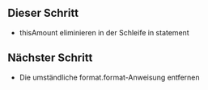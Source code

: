 ## Dieser Schritt
- thisAmount eliminieren in der Schleife in statement

## Nächster Schritt
- Die umständliche format.format-Anweisung entfernen
